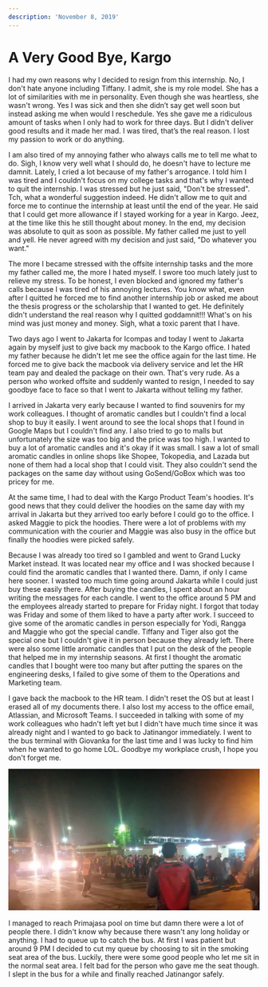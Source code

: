 ```yaml
---
description: 'November 8, 2019'
---
```


# A Very Good Bye, Kargo

I had my own reasons why I decided to resign from this internship. No, I don't hate anyone including Tiffany. I admit, she is my role model. She has a lot of similarities with me in personality. Even though she was heartless, she wasn't wrong. Yes I was sick and then she didn’t say get well soon but instead asking me when would I reschedule. Yes she gave me a ridiculous amount of tasks when I only had to work for three days. But I didn't deliver good results and it made her mad. I was tired, that’s the real reason. I lost my passion to work or do anything.

I am also tired of my annoying father who always calls me to tell me what to do. Sigh, I know very well what I should do, he doesn't have to lecture me damnit. Lately, I cried a lot because of my father's arrogance. I told him I was tired and I couldn't focus on my college tasks and that's why I wanted to quit the internship. I was stressed but he just said, "Don't be stressed". Tch, what a wonderful suggestion indeed. He didn't allow me to quit and force me to continue the internship at least until the end of the year. He said that I could get more allowance if I stayed working for a year in Kargo. Jeez, at the time like this he still thought about money. In the end, my decision was absolute to quit as soon as possible. My father called me just to yell and yell. He never agreed with my decision and just said, "Do whatever you want."

The more I became stressed with the offsite internship tasks and the more my father called me, the more I hated myself. I swore too much lately just to relieve my stress. To be honest, I even blocked and ignored my father's calls because I was tired of his annoying lectures. You know what, even after I quitted he forced me to find another internship job or asked me about the thesis progress or the scholarship that I wanted to get. He definitely didn't understand the real reason why I quitted goddamnit!!! What's on his mind was just money and money. Sigh, what a toxic parent that I have.

Two days ago I went to Jakarta for Icompas and today I went to Jakarta again by myself just to give back my macbook to the Kargo office. I hated my father because he didn't let me see the office again for the last time. He forced me to give back the macbook via delivery service and let the HR team pay and dealed the package on their own. That's very rude. As a person who worked offsite and suddenly wanted to resign, I needed to say goodbye face to face so that I went to Jakarta without telling my father.

I arrived in Jakarta very early because I wanted to find souvenirs for my work colleagues. I thought of aromatic candles but I couldn't find a local shop to buy it easily. I went around to see the local shops that I found in Google Maps but I couldn't find any. I also tried to go to malls but unfortunately the size was too big and the price was too high. I wanted to buy a lot of aromatic candles and it's okay if it was small. I saw a lot of small aromatic candles in online shops like Shopee, Tokopedia, and Lazada but none of them had a local shop that I could visit. They also couldn't send the packages on the same day without using GoSend/GoBox which was too pricey for me.

At the same time, I had to deal with the Kargo Product Team's hoodies. It's good news that they could deliver the hoodies on the same day with my arrival in Jakarta but they arrived too early before I could go to the office. I asked Maggie to pick the hoodies. There were a lot of problems with my communication with the courier and Maggie was also busy in the office but finally the hoodies were picked safely.

Because I was already too tired so I gambled and went to Grand Lucky Market instead. It was located near my office and I was shocked because I could find the aromatic candles that I wanted there. Damn, if only I came here sooner. I wasted too much time going around Jakarta while I could just buy these easily there. After buying the candles, I spent about an hour writing the messages for each candle. I went to the office around 5 PM and the employees already started to prepare for Friday night. I forgot that today was Friday and some of them liked to have a party after work. I succeed to give some of the aromatic candles in person especially for Yodi, Rangga and Maggie who got the special candle. Tiffany and Tiger also got the special one but I couldn't give it in person because they already left. There were also some little aromatic candles that I put on the desk of the people that helped me in my internship seasons. At first I thought the aromatic candles that I bought were too many but after putting the spares on the engineering desks, I failed to give some of them to the Operations and Marketing team.

I gave back the macbook to the HR team. I didn't reset the OS but at least I erased all of my documents there. I also lost my access to the office email, Atlassian, and Microsoft Teams. I succeeded in talking with some of my work colleagues who hadn't left yet but I didn't have much time since it was already night and I wanted to go back to Jatinangor immediately. I went to the bus terminal with Giovanka for the last time and I was lucky to find him when he wanted to go home LOL. Goodbye my workplace crush, I hope you don't forget me.

![](../../.gitbook/assets/unpad-blog_191231_0036.jpg)

I managed to reach Primajasa pool on time but damn there were a lot of people there. I didn't know why because there wasn't any long holiday or anything. I had to queue up to catch the bus. At first I was patient but around 9 PM I decided to cut my queue by choosing to sit in the smoking seat area of the bus. Luckily, there were some good people who let me sit in the normal seat area. I felt bad for the person who gave me the seat though. I slept in the bus for a while and finally reached Jatinangor safely.

